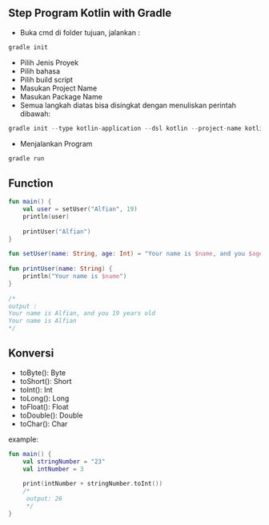 ## Step Program Kotlin with Gradle

- Buka cmd di folder tujuan, jalankan :
```kotlin
gradle init
```
- Pilih Jenis Proyek
- Pilih bahasa
- Pilih build script
- Masukan Project Name
- Masukan Package Name
- Semua langkah diatas bisa disingkat dengan menuliskan perintah dibawah:
```kotlin
gradle init --type kotlin-application --dsl kotlin --project-name kotlin --package com.dicoding.kotlin
```
- Menjalankan Program
```kotlin
gradle run
```
## Function
```kotlin
fun main() {
    val user = setUser("Alfian", 19)
    println(user)
 
    printUser("Alfian")
}
 
fun setUser(name: String, age: Int) = "Your name is $name, and you $age years old"
 
fun printUser(name: String) {
    println("Your name is $name")
}
 
/*
output :
Your name is Alfian, and you 19 years old
Your name is Alfian
*/
```

## Konversi
- toByte(): Byte
- toShort(): Short
- toInt(): Int
- toLong(): Long
- toFloat(): Float
- toDouble(): Double
- toChar(): Char

example:
```kotlin
fun main() {
    val stringNumber = "23"
    val intNumber = 3
 
    print(intNumber + stringNumber.toInt())
    /*
     output: 26
     */
}
```
